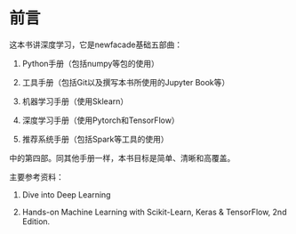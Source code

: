 # 前言

这本书讲深度学习，它是newfacade基础五部曲：

1. Python手册（包括numpy等包的使用）

2. 工具手册（包括Git以及撰写本书所使用的Jupyter Book等）

3. 机器学习手册（使用Sklearn）

4. 深度学习手册（使用Pytorch和TensorFlow）

5. 推荐系统手册（包括Spark等工具的使用）

中的第四部。同其他手册一样，本书目标是简单、清晰和高覆盖。

主要参考资料：

1. Dive into Deep Learning

2. Hands-on Machine Learning with Scikit-Learn, Keras & TensorFlow, 2nd Edition.
